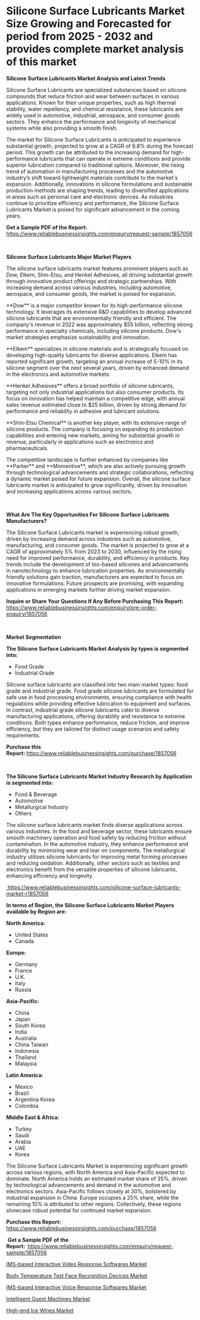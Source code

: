 <p><h1>Silicone Surface Lubricants Market Size Growing and Forecasted for period from 2025 - 2032 and provides complete market analysis of this market</h1></p><p><strong>Silicone Surface Lubricants Market Analysis and Latest Trends</strong></p>
<p><p>Silicone Surface Lubricants are specialized substances based on silicone compounds that reduce friction and wear between surfaces in various applications. Known for their unique properties, such as high thermal stability, water repellency, and chemical resistance, these lubricants are widely used in automotive, industrial, aerospace, and consumer goods sectors. They enhance the performance and longevity of mechanical systems while also providing a smooth finish.</p><p>The market for Silicone Surface Lubricants is anticipated to experience substantial growth, projected to grow at a CAGR of 6.8% during the forecast period. This growth can be attributed to the increasing demand for high-performance lubricants that can operate in extreme conditions and provide superior lubrication compared to traditional options. Moreover, the rising trend of automation in manufacturing processes and the automotive industry’s shift toward lightweight materials contribute to the market's expansion. Additionally, innovations in silicone formulations and sustainable production methods are shaping trends, leading to diversified applications in areas such as personal care and electronic devices. As industries continue to prioritize efficiency and performance, the Silicone Surface Lubricants Market is poised for significant advancement in the coming years.</p></p>
<p><strong>Get a Sample PDF of the Report:&nbsp;</strong> <a href="https://www.reliablebusinessinsights.com/enquiry/request-sample/1857056?utm_campaign=60&utm_medium=2&utm_source=Github&utm_content=ia&utm_term=27032025&utm_id=silicone-surface-lubricants">https://www.reliablebusinessinsights.com/enquiry/request-sample/1857056</a></p>
<p>&nbsp;</p>
<p><strong>Silicone Surface Lubricants Major Market Players</strong></p>
<p><p>The silicone surface lubricants market features prominent players such as Dow, Elkem, Shin-Etsu, and Henkel Adhesives, all driving substantial growth through innovative product offerings and strategic partnerships. With increasing demand across various industries, including automotive, aerospace, and consumer goods, the market is poised for expansion.</p><p>**Dow** is a major competitor known for its high-performance silicone technology. It leverages its extensive R&D capabilities to develop advanced silicone lubricants that are environmentally friendly and efficient. The company's revenue in 2022 was approximately $55 billion, reflecting strong performance in specialty chemicals, including silicone products. Dow's market strategies emphasize sustainability and innovation.</p><p>**Elkem** specializes in silicone materials and is strategically focused on developing high-quality lubricants for diverse applications. Elkem has reported significant growth, targeting an annual increase of 5-10% in its silicone segment over the next several years, driven by enhanced demand in the electronics and automotive markets.</p><p>**Henkel Adhesives** offers a broad portfolio of silicone lubricants, targeting not only industrial applications but also consumer products. Its focus on innovation has helped maintain a competitive edge, with annual sales revenue estimated close to $25 billion, driven by strong demand for performance and reliability in adhesive and lubricant solutions.</p><p>**Shin-Etsu Chemical** is another key player, with its extensive range of silicone products. The company is focusing on expanding its production capabilities and entering new markets, aiming for substantial growth in revenue, particularly in applications such as electronics and pharmaceuticals.</p><p>The competitive landscape is further enhanced by companies like **Parker** and **Momentive**, which are also actively pursuing growth through technological advancements and strategic collaborations, reflecting a dynamic market poised for future expansion. Overall, the silicone surface lubricants market is anticipated to grow significantly, driven by innovation and increasing applications across various sectors.</p></p>
<p>&nbsp;</p>
<p><strong>What Are The Key Opportunities For Silicone Surface Lubricants Manufacturers?</strong></p>
<p><p>The Silicone Surface Lubricants market is experiencing robust growth, driven by increasing demand across industries such as automotive, manufacturing, and consumer goods. The market is projected to grow at a CAGR of approximately 5% from 2023 to 2030, influenced by the rising need for improved performance, durability, and efficiency in products. Key trends include the development of bio-based silicones and advancements in nanotechnology to enhance lubrication properties. As environmentally friendly solutions gain traction, manufacturers are expected to focus on innovative formulations. Future prospects are promising, with expanding applications in emerging markets further driving market expansion.</p></p>
<p><strong>Inquire or Share Your Questions If Any Before Purchasing This Report:</strong> <a href="https://www.reliablebusinessinsights.com/enquiry/pre-order-enquiry/1857056?utm_campaign=60&utm_medium=2&utm_source=Github&utm_content=ia&utm_term=27032025&utm_id=silicone-surface-lubricants">https://www.reliablebusinessinsights.com/enquiry/pre-order-enquiry/1857056</a></p>
<p>&nbsp;</p>
<p><strong>Market Segmentation</strong></p>
<p><strong>The Silicone Surface Lubricants Market Analysis by types is segmented into:</strong></p>
<p><ul><li>Food Grade</li><li>Industrial Grade</li></ul></p>
<p><p>Silicone surface lubricants are classified into two main market types: food grade and industrial grade. Food grade silicone lubricants are formulated for safe use in food processing environments, ensuring compliance with health regulations while providing effective lubrication to equipment and surfaces. In contrast, industrial grade silicone lubricants cater to diverse manufacturing applications, offering durability and resistance to extreme conditions. Both types enhance performance, reduce friction, and improve efficiency, but they are tailored for distinct usage scenarios and safety requirements.</p></p>
<p><strong>Purchase this Report:&nbsp;</strong><a href="https://www.reliablebusinessinsights.com/purchase/1857056?utm_campaign=60&utm_medium=2&utm_source=Github&utm_content=ia&utm_term=27032025&utm_id=silicone-surface-lubricants">https://www.reliablebusinessinsights.com/purchase/1857056</a></p>
<p>&nbsp;</p>
<p><strong>The Silicone Surface Lubricants Market Industry Research by Application is segmented into:</strong></p>
<p><ul><li>Food & Beverage</li><li>Automotive</li><li>Metallurgical Industry</li><li>Others</li></ul></p>
<p><p>The silicone surface lubricants market finds diverse applications across various industries. In the food and beverage sector, these lubricants ensure smooth machinery operation and food safety by reducing friction without contamination. In the automotive industry, they enhance performance and durability by minimizing wear and tear on components. The metallurgical industry utilizes silicone lubricants for improving metal forming processes and reducing oxidation. Additionally, other sectors such as textiles and electronics benefit from the versatile properties of silicone lubricants, enhancing efficiency and longevity.</p></p>
<p><a href="https://www.reliablebusinessinsights.com/silicone-surface-lubricants-market-r1857056?utm_campaign=60&utm_medium=2&utm_source=Github&utm_content=ia&utm_term=27032025&utm_id=silicone-surface-lubricants">&nbsp;https://www.reliablebusinessinsights.com/silicone-surface-lubricants-market-r1857056</a></p>
<p><strong>In terms of Region, the Silicone Surface Lubricants Market Players available by Region are:</strong></p>
<p>
    <p> <strong> North America: </strong>
        <ul>
            <li>United States</li>
            <li>Canada</li>
        </ul>
        </p> 
    <p> <strong> Europe: </strong>
        <ul>
            <li>Germany</li>
            <li>France</li>
            <li>U.K.</li>
            <li>Italy</li>
            <li>Russia</li>
        </ul>
        </p> 
    <p> <strong> Asia-Pacific: </strong>
        <ul>
            <li>China</li>
            <li>Japan</li>
            <li>South Korea</li>
            <li>India</li>
            <li>Australia</li>
            <li>China Taiwan</li>
            <li>Indonesia</li>
            <li>Thailand</li>
            <li>Malaysia</li>
        </ul>
        </p> 
    <p> <strong> Latin America: </strong>
        <ul>
            <li>Mexico</li>
            <li>Brazil</li>
            <li>Argentina Korea</li>
            <li>Colombia</li>
        </ul>
        </p> 
    <p> <strong> Middle East & Africa: </strong>
        <ul>
            <li>Turkey</li>
            <li>Saudi</li>
            <li>Arabia</li>
            <li>UAE</li>
            <li>Korea</li>
        </ul>
    </p>
    </p>
<p><p>The Silicone Surface Lubricants Market is experiencing significant growth across various regions, with North America and Asia-Pacific expected to dominate. North America holds an estimated market share of 35%, driven by technological advancements and demand in the automotive and electronics sectors. Asia-Pacific follows closely at 30%, bolstered by industrial expansion in China. Europe occupies a 25% share, while the remaining 10% is attributed to other regions. Collectively, these regions showcase robust potential for continued market expansion.</p></p>
<p><strong>Purchase this Report: </strong><a href="https://www.reliablebusinessinsights.com/purchase/1857056?utm_campaign=60&utm_medium=2&utm_source=Github&utm_content=ia&utm_term=27032025&utm_id=silicone-surface-lubricants">https://www.reliablebusinessinsights.com/purchase/1857056</a></p>
<p>&nbsp;<strong>Get a Sample PDF of the Report:&nbsp;&nbsp;</strong><a href="https://www.reliablebusinessinsights.com/enquiry/request-sample/1857056?utm_campaign=60&utm_medium=2&utm_source=Github&utm_content=ia&utm_term=27032025&utm_id=silicone-surface-lubricants">https://www.reliablebusinessinsights.com/enquiry/request-sample/1857056</a></p>
<p><strong></strong></p>
<p><p><a href="https://github.com/puhakhommabh/Market-Research-Report-List-1/blob/main/ims-based-interactive-video-response-softwares-market.md?utm_campaign=60&utm_medium=2&utm_source=Github&utm_content=ia&utm_term=27032025&utm_id=silicone-surface-lubricants">IMS-based Interactive Video Response Softwares Market</a></p><p><a href="https://github.com/borknyberg/Market-Research-Report-List-1/blob/main/body-temperature-test-face-recognition-devices-market.md?utm_campaign=60&utm_medium=2&utm_source=Github&utm_content=ia&utm_term=27032025&utm_id=silicone-surface-lubricants">Body Temperature Test Face Recognition Devices Market</a></p><p><a href="https://github.com/ozolsgasko02/Market-Research-Report-List-1/blob/main/ims-based-interactive-voice-response-softwares-market.md?utm_campaign=60&utm_medium=2&utm_source=Github&utm_content=ia&utm_term=27032025&utm_id=silicone-surface-lubricants">IMS-based Interactive Voice Response Softwares Market</a></p><p><a href="https://github.com/alrogikrosa/Market-Research-Report-List-1/blob/main/intelligent-guest-machines-market.md?utm_campaign=60&utm_medium=2&utm_source=Github&utm_content=ia&utm_term=27032025&utm_id=silicone-surface-lubricants">Intelligent Guest Machines Market</a></p><p><a href="https://github.com/mynaoanes/Market-Research-Report-List-1/blob/main/high-end-ice-wines-market.md?utm_campaign=60&utm_medium=2&utm_source=Github&utm_content=ia&utm_term=27032025&utm_id=silicone-surface-lubricants">High-end Ice Wines Market</a></p></p>